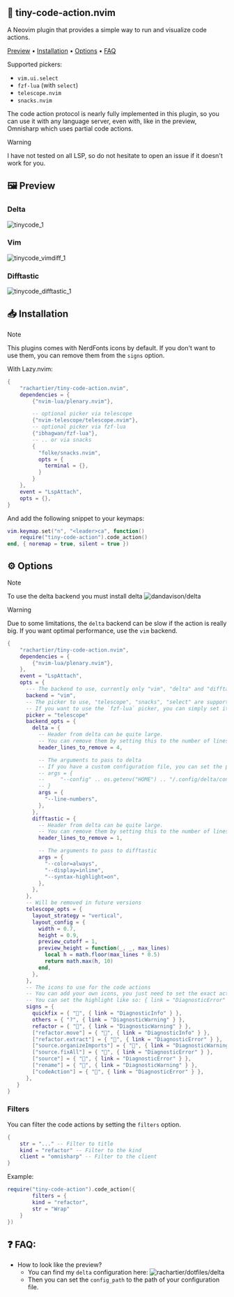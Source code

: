 ## 📇 tiny-code-action.nvim

A Neovim plugin that provides a simple way to run and visualize code actions.

[Preview](#preview) • [Installation](#installation) • [Options](#options) • [FAQ](#faq)

Supported pickers:
- `vim.ui.select`
- `fzf-lua` (with `select`)
- `telescope.nvim`
- `snacks.nvim`

The code action protocol is nearly fully implemented in this plugin, so you can use it with any language server, even with, like in the preview, Omnisharp which uses partial code actions.

> [!WARNING]
> I have not tested on all LSP, so do not hesitate to open an issue if it doesn't work for you.

## 🖼️ Preview

### Delta

![tinycode_1](https://github.com/user-attachments/assets/d6906aef-0ef3-45d3-9a54-1249a9ea2d51)


### Vim

![tinycode_vimdiff_1](https://github.com/user-attachments/assets/d4797ffc-b85c-44de-a52e-cb85879b9f88)


### Difftastic

![tinycode_difftastic_1](https://github.com/user-attachments/assets/7fbdb52f-455f-4d4f-a2e6-434b14c4f21f)

## 📥 Installation

> [!NOTE]
> This plugins comes with NerdFonts icons by default.
> If you don't want to use them, you can remove them from the `signs` option.

With Lazy.nvim:

```lua
{
    "rachartier/tiny-code-action.nvim",
    dependencies = {
        {"nvim-lua/plenary.nvim"},

        -- optional picker via telescope
        {"nvim-telescope/telescope.nvim"},
        -- optional picker via fzf-lua
        {"ibhagwan/fzf-lua"},
        -- .. or via snacks
        {
          "folke/snacks.nvim",
          opts = {
            terminal = {},
          }
        }
    },
    event = "LspAttach",
    opts = {},
}
```

And add the following snippet to your keymaps:

```lua
vim.keymap.set("n", "<leader>ca", function()
	require("tiny-code-action").code_action()
end, { noremap = true, silent = true })
```

## ⚙️ Options

> [!NOTE]
> To use the delta backend you must install delta ![dandavison/delta](https://github.com/dandavison/delta)

> [!WARNING]
> Due to some limitations, the `delta` backend can be slow if the action is really big.
> If you want optimal performance, use the `vim` backend.

```lua
{
    "rachartier/tiny-code-action.nvim",
    dependencies = {
        {"nvim-lua/plenary.nvim"},
    },
    event = "LspAttach",
    opts = {
      --- The backend to use, currently only "vim", "delta" and "difftastic" are supported
      backend = "vim",
      -- The picker to use, "telescope", "snacks", "select" are supported
      -- If you want to use the `fzf-lua` picker, you can simply set it to `select`
      picker = "telescope"
      backend_opts = {
        delta = {
          -- Header from delta can be quite large.
          -- You can remove them by setting this to the number of lines to remove
          header_lines_to_remove = 4,

          -- The arguments to pass to delta
          -- If you have a custom configuration file, you can set the path to it like so:
          -- args = {
          --     "--config" .. os.getenv("HOME") .. "/.config/delta/config.yml",
          -- }
          args = {
            "--line-numbers",
          },
        },
        difftastic = {
          -- Header from delta can be quite large.
          -- You can remove them by setting this to the number of lines to remove
          header_lines_to_remove = 1,

          -- The arguments to pass to difftastic
          args = {
            "--color=always",
            "--display=inline",
            "--syntax-highlight=on",
          },
        },
      },
      -- Will be removed in future versions
      telescope_opts = {
        layout_strategy = "vertical",
        layout_config = {
          width = 0.7,
          height = 0.9,
          preview_cutoff = 1,
          preview_height = function(_, _, max_lines)
            local h = math.floor(max_lines * 0.5)
            return math.max(h, 10)
          end,
        },
      },
      -- The icons to use for the code actions
      -- You can add your own icons, you just need to set the exact action's kind of the code action
      -- You can set the highlight like so: { link = "DiagnosticError" } or  like nvim_set_hl ({ fg ..., bg..., bold..., ...})
      signs = {
        quickfix = { "󰁨", { link = "DiagnosticInfo" } },
        others = { "?", { link = "DiagnosticWarning" } },
        refactor = { "", { link = "DiagnosticWarning" } },
        ["refactor.move"] = { "󰪹", { link = "DiagnosticInfo" } },
        ["refactor.extract"] = { "", { link = "DiagnosticError" } },
        ["source.organizeImports"] = { "", { link = "DiagnosticWarning" } },
        ["source.fixAll"] = { "", { link = "DiagnosticError" } },
        ["source"] = { "", { link = "DiagnosticError" } },
        ["rename"] = { "󰑕", { link = "DiagnosticWarning" } },
        ["codeAction"] = { "", { link = "DiagnosticError" } },
      },
   }
}
```


### Filters

You can filter the code actions by setting the `filters` option.

```lua
{
    str = "..." -- Filter to title
    kind = "refactor" -- Filter to the kind
    client = "omnisharp" -- Filter to the client
}
```

Example:
```lua
require("tiny-code-action").code_action({
        filters = {
        kind = "refactor",
        str = "Wrap"
    }
})
```


## ❓ FAQ:

- How to look like the preview?
	- You can find my `delta` configuration here: ![rachartier/dotfiles/delta](https://github.com/rachartier/dotfiles/tree/main/.config/delta)
    - Then you can set the `config_path` to the path of your configuration file.
